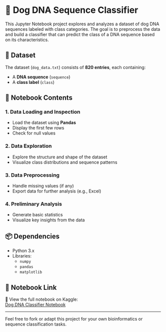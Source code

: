 # 🧬 Dog DNA Sequence Classifier

This Jupyter Notebook project explores and analyzes a dataset of dog DNA sequences labeled with class categories. The goal is to preprocess the data and build a classifier that can predict the class of a DNA sequence based on its characteristics.

## 📄 Dataset

The dataset (`dog_data.txt`) consists of **820 entries**, each containing:
- A **DNA sequence** (`sequence`)
- A **class label** (`class`)

## 📘 Notebook Contents

### 1. Data Loading and Inspection
- Load the dataset using **Pandas**
- Display the first few rows
- Check for null values

### 2. Data Exploration
- Explore the structure and shape of the dataset
- Visualize class distributions and sequence patterns

### 3. Data Preprocessing
- Handle missing values (if any)
- Export data for further analysis (e.g., Excel)

### 4. Preliminary Analysis
- Generate basic statistics
- Visualize key insights from the data

## 📦 Dependencies

- Python 3.x
- Libraries:
  - `numpy`
  - `pandas`
  - `matplotlib`

## 📎 Notebook Link

🔗 View the full notebook on Kaggle:  
[Dog DNA Classifier Notebook](https://www.kaggle.com/code/ahmedelshamy1/dog-dna-classifier-nb)

---

Feel free to fork or adapt this project for your own bioinformatics or sequence classification tasks.